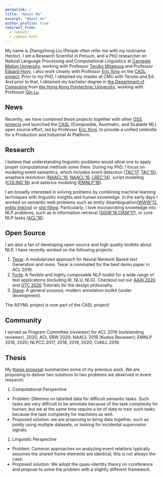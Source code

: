 ```yaml
---
permalink: /
title: "About Me"
excerpt: "About me"
author_profile: true
redirect_from: 
  - /about/
  - /about.html
---
```


My name is Zhengzhong Liu (People often refer me with my nickname Hector). I am a Research Scientist in Petuum, and a PhD researcher on Natural Language Processing and Computational Linguistics at [Carnegie Mellon University](https://www.lti.cs.cmu.edu/), working with Professor [Teruko Mitamura](https://www.cs.cmu.edu/~teruko/) and Professor [Eduard Hovy](https://www.cs.cmu.edu/~hovy/). I also work closely with Professor [Eric Xing](http://www.cs.cmu.edu/~epxing/) on the [CASL project](https://casl-project.github.io/). Prior to my PhD, I obtained my master at CMU with Teruko and Ed. And prior to that, I obtained my bachelor degree in [the Department of Computing](https://www.comp.polyu.edu.hk/) from [the Hong Kong Polytechnic University](https://www.polyu.edu.hk/), working with Professor [Qin Lu](https://www4.comp.polyu.edu.hk/~csluqin/). 

News
---
Recently, we have combined these projects together with other [OSS projects](https://github.com/petuum) and launched the [CASL](https://casl-project.github.io/) (Composible, Auotmatic, and Scalable ML) open source effort, led by Professor [Eric Xing](http://www.cs.cmu.edu/~epxing/), to provide a unified umbrella for a Production and Industrial AI Platform. 

Research
---
I believe that understanding linguistic problems would allow one to apply proper computational methods solve them. During my PhD, I focus on modeling event semantics, which includes event detection ([TAC'17](https://hunterhector.github.io/publication/2015-11-01-tac2015overview), [TAC'15](https://hunterhector.github.io/publication/2015-11-01-tac2015overview)), anaphora resolution ([NAACL'16](https://hunterhector.github.io/publication/2016-06-16-naacl_2016vpe), [NAACL'16](https://hunterhector.github.io/publication/2016-06-12-naacl2016coref), [LREC'14](https://hunterhector.github.io/publication/2014-05-26-lrec2014coref])), script modeling ([COLING'18](https://hunterhector.github.io/publication/2018-01-13-coling2018sequencing)) and salience modeling ([EMNLP'18](https://hunterhector.github.io/publication/2018-09-03-emnlp2018salience)).

I am broadly interested in solving problems by combining machine learning techniques with linguistic insights and human knowledge. In the early days I worked on semantic web problems such as entity disambiguation([WWW'12](https://hunterhector.github.io/publication/2012-04-16-www2012), [entity linking](https://github.com/hunterhector/dbpedia-spotlight)) or [slot filling](https://hunterhector.github.io/publication/2011-11-14-tac2011). Particularly, I love incorporating knowledge into NLP problems, such as in information retrieval ([SIGIR'18](https://hunterhector.github.io/publication/2018-03-03-sigir2018rank_salience),[CIKM'17](https://hunterhector.github.io/publication/2017-11-07-cikm2017joint)), or core NLP tasks ([ACL'16](https://hunterhector.github.io/publication/2016-08-07-acl_2016logic)).

Open Source 
---
I am also a fan of developing open-source and high quality toolkits about NLP, I have recently worked on the following projects:
  1. [Texar](https://asyml.io/): A modularized approach for Neural Network Based text Generation and more. Texar is nominated for the best demo paper in ACL 2019.
  1. [Forte](https://github.com/asyml/forte): A flexible and highly composable NLP toolkit for a wide range of text applications (including IR, NLU, NLG). Checkout out our [AAAI 2020](https://asyml.github.io/aaai_tutorial/) and [GTC 2020](https://developer.nvidia.com/gtc/2020/video/s21560-vid) Tutorials for the design philosophy.
  1. [Stave](https://github.com/asyml/stave): A general purpose, modern annotation toolkit (under development).

The ASYML project is now part of the CASL project!

Community
---
I served as Program Committee (reviewer) for ACL  2019 (outstanding reviewer), 2020; ACL SRW 2020; NAACL 2019 (Kudos Reviewer); EMNLP 2018, 2020; NLPCC 2017, 2018, 2019, 2020; CoNLL 2019.

Thesis
---
My [thesis proposal](https://hunterhector.github.io/files/thesis/proposal_draft.pdf) summarizes some of my previous work. We are proposing to deliver two solutions to two problems we observed in event research:
1. Computational Perspective
  - Problem: Dilemma on labelled data for difficult semantic tasks. Such tasks are very difficult to be annotate because of the task complexity for human; but we at the same time require a lot of data to train such tasks because the task complexity for machines as well. 
  - Proposed solution: we are proposing to bring data together, such as jointly using multiple datasets, or looking for incidental supervision signals.
1. Linguistic Perspective
  - Problem: Common approaches on analyzing event relations typically assumes the shared frame elements are identical, this is not always the case.
  - Proposed solution: We adopt the quasi-identity theory on coreference and propose to solve the problem with a slightly different framework.

